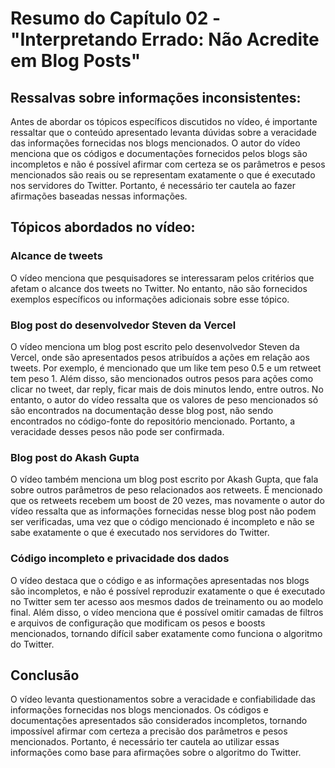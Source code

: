 # Resumo do Capítulo 02 - "Interpretando Errado: Não Acredite em Blog Posts"

## Ressalvas sobre informações inconsistentes:
Antes de abordar os tópicos específicos discutidos no vídeo, é importante ressaltar que o conteúdo apresentado levanta dúvidas sobre a veracidade das informações fornecidas nos blogs mencionados. O autor do vídeo menciona que os códigos e documentações fornecidos pelos blogs são incompletos e não é possível afirmar com certeza se os parâmetros e pesos mencionados são reais ou se representam exatamente o que é executado nos servidores do Twitter. Portanto, é necessário ter cautela ao fazer afirmações baseadas nessas informações.

## Tópicos abordados no vídeo:

### Alcance de tweets
O vídeo menciona que pesquisadores se interessaram pelos critérios que afetam o alcance dos tweets no Twitter. No entanto, não são fornecidos exemplos específicos ou informações adicionais sobre esse tópico.

### Blog post do desenvolvedor Steven da Vercel
O vídeo menciona um blog post escrito pelo desenvolvedor Steven da Vercel, onde são apresentados pesos atribuídos a ações em relação aos tweets. Por exemplo, é mencionado que um like tem peso 0.5 e um retweet tem peso 1. Além disso, são mencionados outros pesos para ações como clicar no tweet, dar reply, ficar mais de dois minutos lendo, entre outros. No entanto, o autor do vídeo ressalta que os valores de peso mencionados só são encontrados na documentação desse blog post, não sendo encontrados no código-fonte do repositório mencionado. Portanto, a veracidade desses pesos não pode ser confirmada.

### Blog post do Akash Gupta
O vídeo também menciona um blog post escrito por Akash Gupta, que fala sobre outros parâmetros de peso relacionados aos retweets. É mencionado que os retweets recebem um boost de 20 vezes, mas novamente o autor do vídeo ressalta que as informações fornecidas nesse blog post não podem ser verificadas, uma vez que o código mencionado é incompleto e não se sabe exatamente o que é executado nos servidores do Twitter.

### Código incompleto e privacidade dos dados
O vídeo destaca que o código e as informações apresentadas nos blogs são incompletos, e não é possível reproduzir exatamente o que é executado no Twitter sem ter acesso aos mesmos dados de treinamento ou ao modelo final. Além disso, o vídeo menciona que é possível omitir camadas de filtros e arquivos de configuração que modificam os pesos e boosts mencionados, tornando difícil saber exatamente como funciona o algoritmo do Twitter.

## Conclusão
O vídeo levanta questionamentos sobre a veracidade e confiabilidade das informações fornecidas nos blogs mencionados. Os códigos e documentações apresentados são considerados incompletos, tornando impossível afirmar com certeza a precisão dos parâmetros e pesos mencionados. Portanto, é necessário ter cautela ao utilizar essas informações como base para afirmações sobre o algoritmo do Twitter.